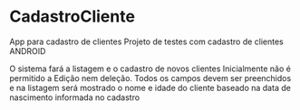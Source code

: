 # CadastroCliente
App para cadastro de clientes
Projeto de testes com cadastro de clientes ANDROID

O sistema fará a listagem e o cadastro de novos clientes
Inicialmente não é permitido a Edição nem deleção.
Todos os campos devem ser preenchidos e na listagem será mostrado o nome e idade do cliente baseado na data de nascimento informada no cadastro


